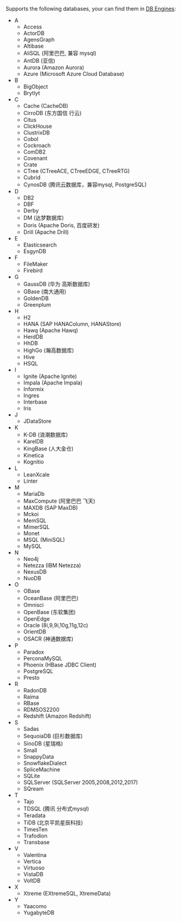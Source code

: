 Supports the following databases, your can find them in [DB Engines](https://db-engines.com/en/ranking/relational+dbms): <br/>
+ A
   + Access
   + ActorDB
   + AgensGraph
   + Altibase
   + AliSQL (阿里巴巴, 兼容 mysql)
   + AntDB (亚信)
   + Aurora (Amazon Aurora)
   + Azure (Microsoft Azure Cloud Database)
+ B
   + BigObject
   + Brytlyt
+ C
   + Cache (CacheDB)
   + CirroDB (东方国信 行云)
   + Citus
   + ClickHouse
   + ClustrixDB
   + Cobol
   + Cockroach
   + ComDB2
   + Covenant
   + Crate
   + CTree (CTreeACE, CTreeEDGE, CTreeRTG)
   + Cubrid
   + CynosDB (腾讯云数据库，兼容mysql, PostgreSQL)       
+ D
   + DB2
   + DBF
   + Derby
   + DM (达梦数据库)
   + Doris (Apache Doris, 百度研发)
   + Drill (Apache Drill)   
+ E      
   + Elasticsearch
   + EsgynDB
+ F
   + FileMaker
   + Firebird
+ G
   + GaussDB (华为 高斯数据库)
   + GBase (南大通用)
   + GoldenDB
   + Greenplum
+ H
   + H2
   + HANA (SAP HANAColumn, HANAStore)
   + Hawq (Apache Hawq)
   + HerdDB
   + HhDB
   + HighGo (瀚高数据库)
   + Hive
   + HSQL        
+ I
   + Ignite (Apache Ignite)
   + Impala (Apache Impala)
   + Informix
   + Ingres
   + Interbase
   + Iris
+ J
   + JDataStore
+ K
   + K-DB (浪潮数据库)
   + KarelDB
   + KingBase (人大金仓)
   + Kinetica   
   + Kognitio
+ L
   + LeanXcale        
   + Linter
+ M
   + MariaDb
   + MaxCompute (阿里巴巴 飞天)
   + MAXDB (SAP MaxDB)
   + Mckoi
   + MemSQL
   + MimerSQL
   + Monet
   + MSQL (MiniSQL)
   + MySQL
+ N
   + Neo4j
   + Netezza (IBM Netezza)
   + NexusDB
   + NuoDB        
+ O
   + OBase
   + OceanBase (阿里巴巴)
   + Omnisci
   + OpenBase (东软集团)
   + OpenEdge
   + Oracle (8i,9,9i,10g,11g,12c)
   + OrientDB
   + OSACR (神通数据库)
+ P 
   + Paradox
   + PerconaMySQL
   + Phoenix (HBase JDBC Client)
   + PostgreSQL
   + Presto
+ R
   + RadonDB
   + Raima
   + RBase
   + RDMSOS2200
   + Redshift (Amazon Redshift)
+ S        
   + Sadas
   + SequoiaDB (巨杉数据库)
   + SinoDB (星瑞格)
   + Small
   + SnappyData
   + SnowflakeDialect
   + SpliceMachine
   + SQLite
   + SQLServer (SQLServer 2005,2008,2012,2017)
   + SQream
+ T
   + Tajo
   + TDSQL (腾讯 分布式mysql)
   + Teradata
   + TiDB (北京平凯星辰科技)
   + TimesTen
   + Trafodion
   + Transbase
+ V
   + Valentina
   + Vertica
   + Virtuoso
   + VistaDB
   + VoltDB
+ X
   + Xtreme (EXtremeSQL, XtremeData)
+ Y
   + Yaacomo
   + YugabyteDB